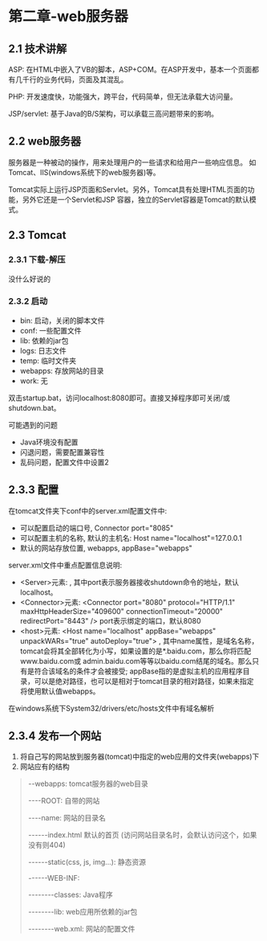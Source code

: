 # 第二章-web服务器

## 2.1 技术讲解
ASP: 在HTML中嵌入了VB的脚本，ASP+COM。在ASP开发中，基本一个页面都有几千行的业务代码，页面及其混乱。

PHP: 开发速度快，功能强大，跨平台，代码简单，但无法承载大访问量。

JSP/servlet: 基于Java的B/S架构，可以承载三高问题带来的影响。

## 2.2 web服务器
服务器是一种被动的操作，用来处理用户的一些请求和给用户一些响应信息。 如Tomcat、IIS(windows系统下的web服务器)等。

Tomcat实际上运行JSP页面和Servlet。另外，Tomcat具有处理HTML页面的功能，另外它还是一个Servlet和JSP
容器，独立的Servlet容器是Tomcat的默认模式。

## 2.3 Tomcat
### 2.3.1 下载-解压
没什么好说的

### 2.3.2 启动
- bin: 启动，关闭的脚本文件
- conf: 一些配置文件
- lib: 依赖的jar包
- logs: 日志文件
- temp: 临时文件夹
- webapps: 存放网站的目录
- work: 无

双击startup.bat，访问localhost:8080即可。直接叉掉程序即可关闭/或shutdown.bat。

可能遇到的问题
- Java环境没有配置
- 闪退问题，需要配置兼容性
- 乱码问题，配置文件中设置2

## 2.3.3 配置
在tomcat文件夹下conf中的server.xml配置文件中:
- 可以配置启动的端口号, Connector port="8085"
- 可以配置主机的名称, 默认的主机名: Host name="localhost"=127.0.0.1
- 默认的网站存放位置, webapps, appBase="webapps"

server.xml文件中重点配置信息说明:
- \<Server>元素: <Server port="8005" shutdown="SHUTDOWN">, 其中port表示服务器接收shutdown命令的地址，默认localhost。
- \<Connector>元素: \<Connector port="8080" protocol="HTTP/1.1" maxHttpHeaderSize="409600" connectionTimeout="20000" redirectPort="8443" />
port表示绑定的端口，默认8080
- \<host>元素: \<Host name="localhost" appBase="webapps" unpackWARs="true" autoDeploy="true">
, 其中name属性，是域名名称，tomcat会将其全部转化为小写，如果设置的是*.baidu.com，那么你将匹配www.baidu.com或
admin.baidu.com等等以baidu.com结尾的域名。那么只有是符合该域名的条件才会被接受;
appBase指的是虚拟主机的应用程序目录，可以是绝对路径，也可以是相对于tomcat目录的相对路径，如果未指定
将使用默认值webapps。

在windows系统下System32/drivers/etc/hosts文件中有域名解析

## 2.3.4 发布一个网站
1. 将自己写的网站放到服务器(tomcat)中指定的web应用的文件夹(webapps)下
2. 网站应有的结构
>--webapps: tomcat服务器的web目录
> 
>----ROOT: 自带的网站
> 
>----name: 网站的目录名
> 
>------index.html 默认的首页 (访问网站目录名时，会默认访问这个，如果没有则404)
> 
>------static(css, js, img...): 静态资源
> 
>------WEB-INF: 
> 
>--------classes: Java程序
> 
>--------lib: web应用所依赖的jar包
> 
>--------web.xml: 网站的配置文件